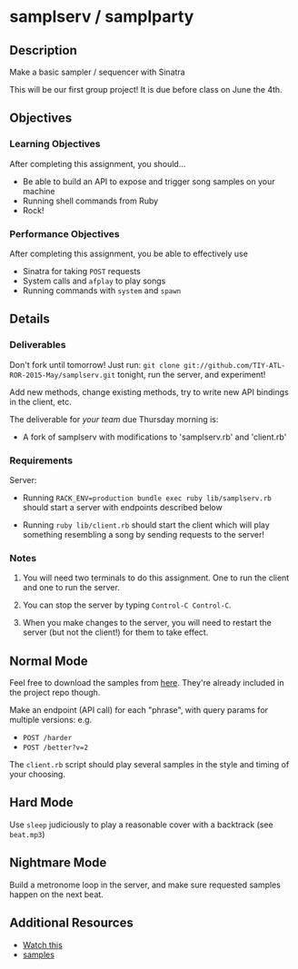 # samplserv / samplparty

## Description

Make a basic sampler / sequencer with Sinatra

This will be our first group project! It is due before class on June the 4th.

## Objectives

### Learning Objectives

After completing this assignment, you should…

* Be able to build an API to expose and trigger song samples on your machine
* Running shell commands from Ruby
* Rock!

### Performance Objectives

After completing this assignment, you be able to effectively use

* Sinatra for taking `POST` requests
* System calls and `afplay` to play songs
* Running commands with `system` and `spawn`

## Details

### Deliverables

Don't fork until tomorrow! Just run:
      `git clone git://github.com/TIY-ATL-ROR-2015-May/samplserv.git`
tonight, run the server, and experiment!

Add new methods, change existing methods, try to write new API bindings
in the client, etc.

The deliverable for *your team* due Thursday morning is:

* A fork of samplserv with modifications to 'samplserv.rb' and 'client.rb'

### Requirements

Server:
* Running `RACK_ENV=production bundle exec ruby lib/samplserv.rb` should
  start a server with endpoints described below

* Running `ruby lib/client.rb` should start the client which will
  play something resembling a song by sending requests to the server! 

### Notes

1. You will need two terminals to do this assignment.
   One to run the client and one to run the server.

2. You can stop the server by typing `Control-C Control-C`.

3. When you make changes to the server, you will need to
   restart the server (but not the client!) for them to take effect.

## Normal Mode

Feel free to download the samples from [here][samples]. They're already
included in the project repo though.

Make an endpoint (API call) for each "phrase",
with query params for multiple versions: e.g.

* `POST /harder`
* `POST /better?v=2`

The `client.rb` script should play several samples
in the style and timing of your choosing.

## Hard Mode

Use `sleep` judiciously to play a reasonable cover with a backtrack
(see `beat.mp3`)

## Nightmare Mode

Build a metronome loop in the server, and make sure requested
samples happen on the next beat.


## Additional Resources

* [Watch this](https://www.youtube.com/watch?v=gAjR4_CbPpQ)
* [samples][samples]

[samples]: http://redlinernotes.com/docs/daft-samples.zip